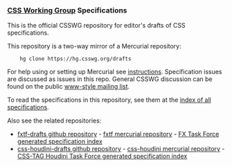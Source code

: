 ### [CSS Working Group](https://www.w3.org/Style/CSS/) Specifications

This is the official CSSWG repository for editor's drafts of CSS specifications.

This repository is a two-way mirror of a Mercurial repository:

        hg clone https://hg.csswg.org/drafts

For help using or setting up Mercurial 
see [instructions](https://wiki.csswg.org/tools/hg).
Specification issues are discussed as issues in this repo. 
General CSSWG discussion can be found on the public 
[www-style mailing list](https://lists.w3.org/Archives/Public/www-style/).

To read the specifications in this repository, see them at the
[index of all specifications](https://drafts.csswg.org/).

Also see the related repositories:
* [fxtf-drafts github repository](https://github.com/w3c/fxtf-drafts/) - [fxtf mercurial repository](https://hg.fxtf.org/drafts/) - [FX Task Force generated specification index](https://drafts.fxtf.org/)
* [css-houdini-drafts github repository](https://github.com/w3c/css-houdini-drafts/) - [css-houdini mercurial repository](https://hg.css-houdini.org/drafts/) - [CSS-TAG Houdini Task Force generated specification index](https://drafts.css-houdini.org/)
